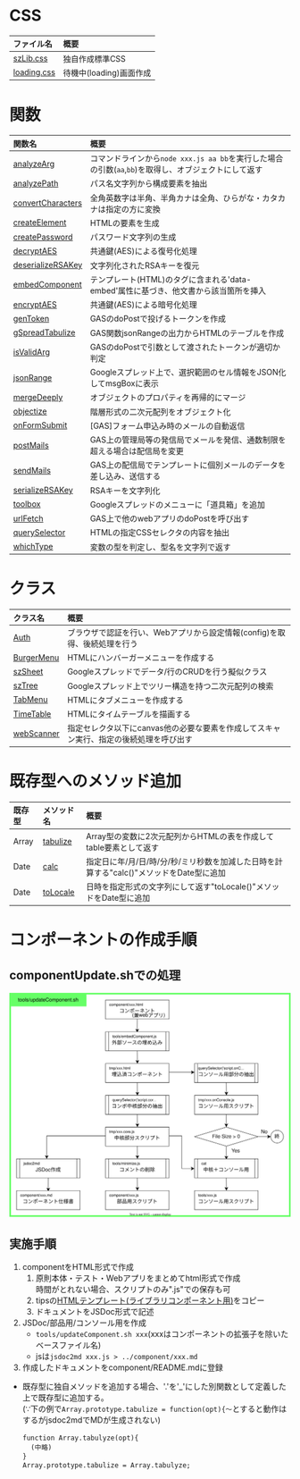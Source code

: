 # CSS

| ファイル名 | 概要 |
| :-- | :-- |
| [szLib.css](szLib.css) | 独自作成標準CSS |
| [loading.css](loading.css) | 待機中(loading)画面作成 |

# 関数

| 関数名 | 概要 |
| :-- | :-- |
| [analyzeArg](analyzeArg.md) | コマンドラインから`node xxx.js aa bb`を実行した場合の引数(`aa`,`bb`)を取得し、オブジェクトにして返す |
| [analyzePath](analyzePath.md) | パス名文字列から構成要素を抽出 |
| [convertCharacters](convertCharacters.md) | 全角英数字は半角、半角カナは全角、ひらがな・カタカナは指定の方に変換 |
| [createElement](createElement.md) | HTMLの要素を生成 |
| [createPassword](createPassword.md) | パスワード文字列の生成 |
| [decryptAES](cryptoAES.md) | 共通鍵(AES)による復号化処理 |
| [deserializeRSAKey](deserializeRSAKey.md) | 文字列化されたRSAキーを復元 |
| [embedComponent](embedComponent.md) | テンプレート(HTML)のタグに含まれる'data-embed'属性に基づき、他文書から該当箇所を挿入 |
| [encryptAES](cryptoAES.md) | 共通鍵(AES)による暗号化処理 |
| [genToken](genToken.md) | GASのdoPostで投げるトークンを作成 |
| [gSpreadTabulize](gSpreadTabulize.md) | GAS関数jsonRangeの出力からHTMLのテーブルを作成 |
| [isValidArg](isValidArg.md) | GASのdoPostで引数として渡されたトークンが適切か判定 |
| [jsonRange](jsonRange.md) | Googleスプレッド上で、選択範囲のセル情報をJSON化してmsgBoxに表示 |
| [mergeDeeply](mergeDeeply.md) | オブジェクトのプロパティを再帰的にマージ |
| [objectize](objectize.md) | 階層形式の二次元配列をオブジェクト化 |
| [onFormSubmit](onFormSubmit.md) | [GAS]フォーム申込み時のメールの自動返信 |
| [postMails](postMails.md) | GAS上の管理局等の発信局でメールを発信、通数制限を超える場合は配信局を変更 |
| [sendMails](sendMails.md) | GAS上の配信局でテンプレートに個別メールのデータを差し込み、送信する |
| [serializeRSAKey](serializeRSAKey.md) | RSAキーを文字列化 |
| [toolbox](toolbox.md) | Googleスプレッドのメニューに「道具箱」を追加 |
| [urlFetch](urlFetch.md) | GAS上で他のwebアプリのdoPostを呼び出す |
| [querySelector](querySelector.md) | HTMLの指定CSSセレクタの内容を抽出 |
| [whichType](whichType.md) | 変数の型を判定し、型名を文字列で返す |

# クラス

| クラス名 | 概要 |
| :-- | :-- |
| [Auth](Auth.md) | ブラウザで認証を行い、Webアプリから設定情報(config)を取得、後続処理を行う |
| [BurgerMenu](BurgerMenu.md) | HTMLにハンバーガーメニューを作成する |
| [szSheet](szSheet.md) | Googleスプレッドでデータ/行のCRUDを行う擬似クラス |
| [szTree](szTree.md) | Googleスプレッド上でツリー構造を持つ二次元配列の検索 |
| [TabMenu](TabMenu.md) | HTMLにタブメニューを作成する |
| [TimeTable](TimeTable.md) | HTMLにタイムテーブルを描画する |
| [webScanner](webScanner.md) | 指定セレクタ以下にcanvas他の必要な要素を作成してスキャン実行、指定の後続処理を呼び出す |

# 既存型へのメソッド追加

| 既存型 | メソッド名 | 概要 |
| :-- | :-- | :-- |
| Array | [tabulize](Array.tabulize.md) | Array型の変数に2次元配列からHTMLの表を作成してtable要素として返す |
| Date  | [calc](Date.calc.md) | 指定日に年/月/日/時/分/秒/ミリ秒数を加減した日時を計算する"calc()"メソッドをDate型に追加 |
| Date  | [toLocale](Date.toLocale.md) | 日時を指定形式の文字列にして返す"toLocale()"メソッドをDate型に追加 |

# コンポーネントの作成手順

## componentUpdate.shでの処理

![](../tools/updateComponent.drawio.svg)

## 実施手順

1. componentをHTML形式で作成
   1. 原則本体・テスト・Webアプリをまとめてhtml形式で作成<br>
      時間がとれない場合、スクリプトのみ".js"での保存も可
   1. tipsの[HTMLテンプレート(ライブラリコンポーネント用)](console/tips/tips.html?id=28166520)をコピー
   1. ドキュメントをJSDoc形式で記述
1. JSDoc/部品用/コンソール用を作成
   - `tools/updateComponent.sh xxx`(xxxはコンポーネントの拡張子を除いたベースファイル名)
   - jsは`jsdoc2md xxx.js > ../component/xxx.md`
1. 作成したドキュメントをcomponent/README.mdに登録

- 既存型に独自メソッドを追加する場合、'.'を'_'にした別関数として定義した上で既存型に追加する。<br>
  (∵下の例で`Array.prototype.tabulize = function(opt){〜`とすると動作はするがjsdoc2mdでMDが生成されない)
  ```
  function Array.tabulyze(opt){
    (中略)
  }
  Array.prototype.tabulize = Array.tabulyze;
  ```
